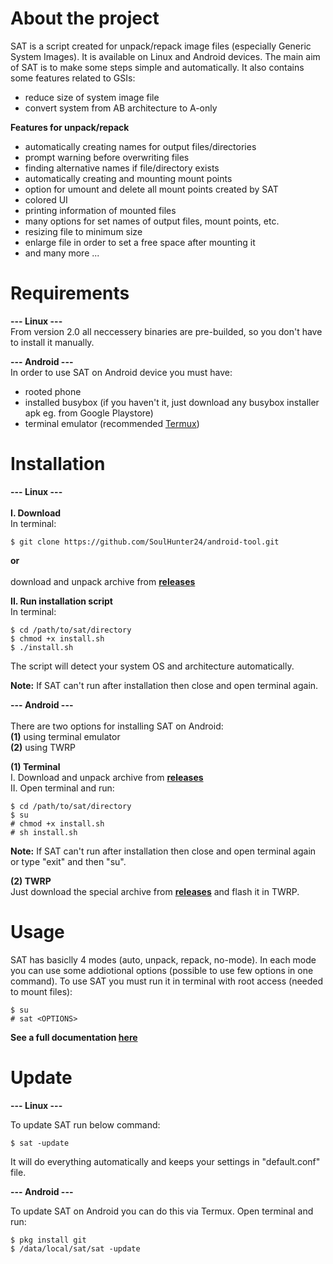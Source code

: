 # About the project

SAT is a script created for unpack/repack image files (especially Generic System Images). It is available on Linux and Android devices. The main aim of SAT is to make some steps simple and automatically. It also contains some features related to GSIs:

- reduce size of system image file
- convert system from AB architecture to A-only

**Features for unpack/repack**
* automatically creating names for output files/directories
* prompt warning before overwriting files
* finding alternative names if file/directory exists
* automatically creating and mounting mount points
* option for umount and delete all mount points created by SAT
* colored UI
* printing information of mounted files
* many options for set names of output files, mount points, etc.
* resizing file to minimum size
* enlarge file in order to set a free space after mounting it
* and many more ...

# Requirements

**--- Linux ---**\
From version 2.0 all neccessery binaries are pre-builded, so you don't have to install it manually.

**--- Android ---**\
In order to use SAT on Android device you must have:
* rooted phone
* installed busybox (if you haven't it, just download any busybox installer apk eg. from Google Playstore)
* terminal emulator (recommended [Termux])

# Installation

**--- Linux ---**\
<br>
**I. Download**\
In terminal:
```
$ git clone https://github.com/SoulHunter24/android-tool.git
```
**or**\
<br>
download and unpack archive from **[releases]**

**II. Run installation script**\
In terminal:
```
$ cd /path/to/sat/directory
$ chmod +x install.sh
$ ./install.sh
```
The script will detect your system OS and architecture automatically.

**Note:** If SAT can't run after installation then close and open terminal again.

**--- Android ---**\
<br>
There are two options for installing SAT on Android:\
**(1)** using terminal emulator\
**(2)** using TWRP

**(1) Terminal**\
I. Download and unpack archive from **[releases]**\
II. Open terminal and run:
```
$ cd /path/to/sat/directory
$ su
# chmod +x install.sh
# sh install.sh
```
**Note:** If SAT can't run after installation then close and open terminal again or type "exit" and then "su".

**(2) TWRP**\
Just download the special archive from **[releases]** and flash it in TWRP.

# Usage
SAT has basiclly 4 modes (auto, unpack, repack, no-mode). In each mode you can use some addiotional options (possible to use few options in one command). To use SAT you must run it in terminal with root access (needed to mount files):
```
$ su
# sat <OPTIONS>
```
**See a full documentation [here]**

# Update

**--- Linux ---**

To update SAT run below command:
```
$ sat -update
```
It will do everything automatically and keeps your settings in "default.conf" file.

**--- Android ---**

To update SAT on Android you can do this via Termux. Open terminal and run:
```
$ pkg install git
$ /data/local/sat/sat -update
```


   [releases]: <https://github.com/SoulHunter24/android-tool/releases>
   [here]: <https://github.com/SoulHunter24/android-tool/blob/master/documentation.md>
   [Termux]: <https://termux.com/>
   
